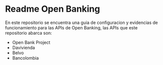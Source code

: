 # Readme Open Banking

En este repositorio se encuentra una guia de configuracion y evidencias de funcionamiento para las APIs de Open Banking, las APIs que este repositorio abarca son:

* Open Bank Project
* Davivienda
* Belvo
* Bancolombia
